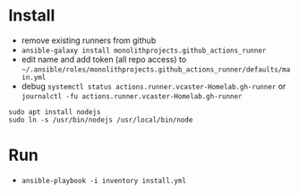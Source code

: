 # Install

* remove existing runners from github
* `ansible-galaxy install monolithprojects.github_actions_runner`
* edit name and add token (all repo access) to `~/.ansible/roles/monolithprojects.github_actions_runner/defaults/main.yml `
* debug `systemctl status actions.runner.vcaster-Homelab.gh-runner` or `journalctl -fu actions.runner.vcaster-Homelab.gh-runner`
```
sudo apt install nodejs
sudo ln -s /usr/bin/nodejs /usr/local/bin/node   
```

# Run 

* `ansible-playbook -i inventory install.yml`